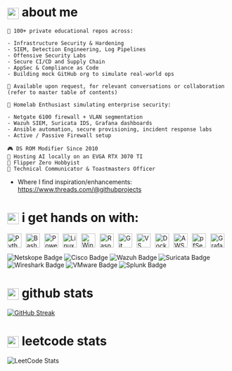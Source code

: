# <img src="https://www.gstatic.com/android/keyboard/emojikitchen/20240530/u1f409/u1f409_u1f525.png?fbx" width="26" height="26" style="vertical-align: middle;" alt="red dragon"/> about me

```
🔐 100+ private educational repos across:

- Infrastructure Security & Hardening
- SIEM, Detection Engineering, Log Pipelines
- Offensive Security Labs
- Secure CI/CD and Supply Chain
- AppSec & Compliance as Code
- Building mock GitHub org to simulate real-world ops

📂 Available upon request, for relevant conversations or collaboration (refer to master table of contents)

🧱 Homelab Enthusiast simulating enterprise security:

- Netgate 6100 firewall + VLAN segmentation
- Wazuh SIEM, Suricata IDS, Grafana dashboards
- Ansible automation, secure provisioning, incident response labs
- Active / Passive Firewall setup

🎮 DS ROM Modifier Since 2010
🔋 Hosting AI locally on an EVGA RTX 3070 TI
🐬 Flipper Zero Hobbyist
🎤 Technical Communicator & Toastmasters Officer
```
- Where I find inspiration/enhancements: https://www.threads.com/@githubprojects 

# <img src="https://www.gstatic.com/android/keyboard/emojikitchen/20240530/u1f4bb/u1f4bb_u1f30c.png?fbx" width="26" height="26" style="vertical-align: middle;" alt="magic laptop"/> i get hands on with:

<p style="display: flex; flex-wrap: wrap; align-items: center; gap: 10px;">

  <img src="https://cdn.jsdelivr.net/gh/devicons/devicon@latest/icons/python/python-original.svg" alt="Python Icon" style="height: 32px; width: auto; max-width: 100px;">
  <img src="https://cdn.jsdelivr.net/gh/devicons/devicon@latest/icons/bash/bash-original.svg" alt="Bash Icon" style="height: 32px; width: auto; max-width: 100px;">
  <img src="https://cdn.jsdelivr.net/gh/devicons/devicon@latest/icons/powershell/powershell-original.svg" alt="PowerShell Icon" style="height: 32px; width: auto; max-width: 100px;">
  <img src="https://cdn.jsdelivr.net/gh/devicons/devicon@latest/icons/linux/linux-original.svg" alt="Linux Icon" style="height: 32px; width: auto; max-width: 100px;">
  <img src="https://cdn.jsdelivr.net/gh/devicons/devicon@latest/icons/windows11/windows11-original-wordmark.svg" alt="Windows 11 Icon" style="height: 32px; width: auto; max-width: 100px;">
  <img src="https://cdn.jsdelivr.net/gh/devicons/devicon@latest/icons/raspberrypi/raspberrypi-original.svg" alt="Raspberry Pi Icon" style="height: 32px; width: auto; max-width: 100px;">
  <img src="https://cdn.jsdelivr.net/gh/devicons/devicon@latest/icons/git/git-original.svg" alt="Git Icon" style="height: 32px; width: auto; max-width: 100px;">
  <img src="https://cdn.jsdelivr.net/gh/devicons/devicon@latest/icons/vscode/vscode-original.svg" alt="VS Code Icon" style="height: 32px; width: auto; max-width: 100px;">
  <img src="https://cdn.jsdelivr.net/gh/devicons/devicon@latest/icons/docker/docker-original-wordmark.svg" alt="Docker Icon" style="height: 32px; width: auto; max-width: 100px;">
  <img src="https://cdn.jsdelivr.net/gh/devicons/devicon@latest/icons/amazonwebservices/amazonwebservices-original-wordmark.svg" alt="AWS Icon" style="height: 32px; width: auto; max-width: 100px;">
  <img src="https://cdn.jsdelivr.net/gh/devicons/devicon@latest/icons/pfsense/pfsense-original.svg" alt="pfSense Icon" style="height: 32px; width: auto; max-width: 100px;">
  <img src="https://cdn.jsdelivr.net/gh/devicons/devicon@latest/icons/grafana/grafana-original-wordmark.svg" alt="Grafana Icon" style="height: 32px; width: auto; max-width: 100px;">

</p>

<img src="https://img.shields.io/badge/Netskope-SASE%20Firewall-orange?style=flat-square" alt="Netskope Badge" /> <img src="https://img.shields.io/badge/Cisco-Network%20Security-0c76e2?style=flat-square" alt="Cisco Badge" /> <img src="https://img.shields.io/badge/Wazuh-SIEM%20+%20XDR-005f99?style=flat-square" alt="Wazuh Badge" /> <img src="https://img.shields.io/badge/Suricata-Intrusion%20Detection-orange?style=flat-square" alt="Suricata Badge" /> <img src="https://img.shields.io/badge/Wireshark-Network%20Analyzer-0e6ba8?style=flat-square" alt="Wireshark Badge" /> <img src="https://img.shields.io/badge/VMware-Virtualization-607078?style=flat-square" alt="VMware Badge" /> <img src="https://img.shields.io/badge/Splunk-%20Monitoring-ffc0cb?style=flat-square" alt="Splunk Badge" />

# <img src="https://www.gstatic.com/android/keyboard/emojikitchen/20231113/u1f4a1/u1f4a1_u1f451.png?fbx" width="26" height="26" style="vertical-align: middle;" alt="visionary idea emoji"/> github stats
<a href="https://git.io/streak-stats"> <img src="https://streak-stats.demolab.com?user=wehr-to&theme=blood-dark&border_radius=5" alt="GitHub Streak" /></a> 

# <img src="https://www.gstatic.com/android/keyboard/emojikitchen/20220506/u1f52e/u1f52e_u1fa90.png?fbx" width="26" height="26" style="vertical-align: middle;" alt="crystal ball with trans flag"/> leetcode stats
![LeetCode Stats](https://leetcard.jacoblin.cool/wehrto?theme=catppuccinMocha&font=Noto%20Sans%20Limbu)


